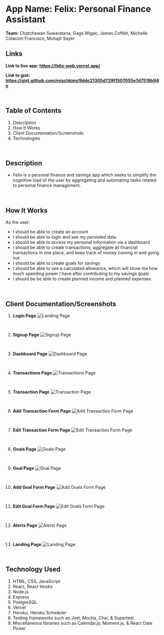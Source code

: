 # App Name: Felix: Personal Finance Assistant
**Team:** Chatchawan Suwaratana, Gage Migan, James Coffelt, Michelle Colacion Francisco, Muhajir Sayer

## Links
**Link to live app: https://felix-web.vercel.app/**

**Link to gist: https://gist.github.com/mischkiey/9ddc21305d729f1507055e7d7519b94e**

<p>&nbsp;</p>

## Table of Contents
1. Description
2. How It Works
3. Client Documentation/Screenshots
4. Technologies

<p>&nbsp;</p>

## Description
* Felix is a personal finance and savings app which seeks to simplify the cognitive load of the user by aggregating and automating tasks related to personal finance management.

<p>&nbsp;</p>

## How It Works
As the user:

* I should be able to create an account
* I should be able to login and see my persisted data
* I should be able to access my personal information via a dashboard
* I should be able to create transactions, aggregate all financial transactions in one place, and keep track of money coming in and going out
* I should be able to create goals for savings
* I should be able to see a calculated allowance, which will show me how much spending power I have after contributing to my savings goals
* I should be be able to create planned income and planned expenses

<p>&nbsp;</p>

## Client Documentation/Screenshots

1. **Login Page**
![Landing Page](/images/login.png)

<p>&nbsp;</p>

2. **Signup Page**
![Signup Page](/images/signup.png)

<p>&nbsp;</p>

3. **Dashboard Page** 
![Dashboard Page](/images/dashboard.png)

<p>&nbsp;</p>

4. **Transactions Page**
![Transactions Page](/images/transactions.png)
 
<p>&nbsp;</p>

5. **Transaction Page**
![Transaction Page](/images/transaction.png)

<p>&nbsp;</p>

6. **Add Transaction Form Page**
![Add Transaction Form Page](/images/add-transaction-form.png)

<p>&nbsp;</p>

7. **Edit Transaction Form Page**
![Edit Transaction Form Page](/images/edit-transaction-form.png)

<p>&nbsp;</p>

8. **Goals Page**
![Goals Page](/images/goals.png)
 
<p>&nbsp;</p>

9. **Goal Page**
![Goal Page](/images/goal.png)

<p>&nbsp;</p>

10. **Add Goal Form Page**
![Add Goals Form Page](/images/add-goal-form.png)

<p>&nbsp;</p>

11. **Edit Goal Form Page**
![Edit Goals Form Page](/images/edit-goal-form.png)

<p>&nbsp;</p>

12. **Alerts Page**
![Alerts Page](/images/alerts.png)

<p>&nbsp;</p>

13. **Landing Page**
![Landing Page](/images/landing.png)

<p>&nbsp;</p>

## Technology Used
1. HTML, CSS, JavaScript
2. React, React Hooks
3. Node.js
4. Express
5. PostgreSQL
6. Vercel
7. Heroku, Heroku Scheduler
8. Testing frameworks such as Jest, Mocha, Chai, & Supertest
9. Miscellaneous libraries such as Calendar.js, Moment.js, & React Date Picker
